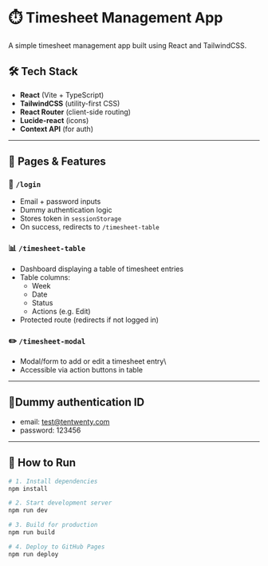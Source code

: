 # ⏱️ Timesheet Management App

A simple timesheet management app built using React and TailwindCSS.

## 🛠️ Tech Stack

- **React** (Vite + TypeScript)
- **TailwindCSS** (utility-first CSS)
- **React Router** (client-side routing)
- **Lucide-react** (icons)
- **Context API** (for auth)

---

## 📄 Pages & Features

### 🔐 `/login`
- Email + password inputs
- Dummy authentication logic
- Stores token in `sessionStorage`
- On success, redirects to `/timesheet-table`

### 📊 `/timesheet-table`
- Dashboard displaying a table of timesheet entries
- Table columns:
  - Week 
  - Date
  - Status
  - Actions (e.g. Edit)
- Protected route (redirects if not logged in)

### ✏️ `/timesheet-modal`
- Modal/form to add or edit a timesheet entry\
- Accessible via action buttons in table

---

## 🧩Dummy authentication ID

- email: test@tentwenty.com
- password: 123456

---

## 🚀 How to Run

```bash
# 1. Install dependencies
npm install

# 2. Start development server
npm run dev

# 3. Build for production
npm run build

# 4. Deploy to GitHub Pages
npm run deploy
